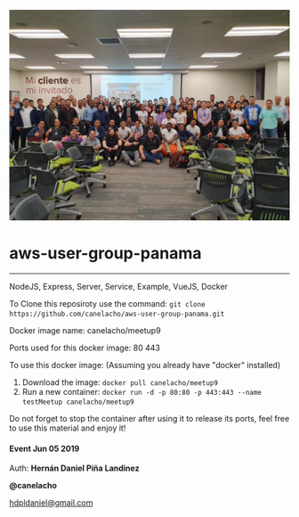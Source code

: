 ![AWS Group Panama photo 8th meetting!](/public/img/aws_group_panama.jpg "AWS Meetup Panama")


# aws-user-group-panama
***

NodeJS, Express, Server, Service, Example, VueJS, Docker

To Clone this reposiroty use the command: `git clone https://github.com/canelacho/aws-user-group-panama.git` 

Docker image name: canelacho/meetup9

Ports used for this docker image: 80 443

To use this docker image: (Assuming you already have "docker" installed)
1. Download the image: `docker pull canelacho/meetup9`
2. Run a new container: `docker run -d -p 80:80 -p 443:443 --name testMeetup canelacho/meetup9`

Do not forget to stop the container after using it to release its ports, feel free to use this material and enjoy it!


#### Event Jun 05 2019

Auth: **Hernán Daniel Piña Landinez**

**@canelacho**

<hdpldaniel@gmail.com> 
